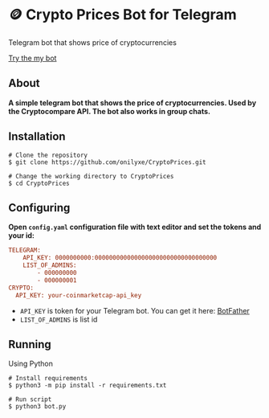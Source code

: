 # 🪙 Crypto Prices Bot for Telegram
Telegram bot that shows price of cryptocurrencies

[Try the my bot](https://t.me/CryptoPricesPBot)

About
------------
**A simple telegram bot that shows the price of cryptocurrencies. Used by the Cryptocompare API. The bot also works in group chats.**

Installation
------------
```shell
# Clone the repository
$ git clone https://github.com/onilyxe/CryptoPrices.git

# Change the working directory to CryptoPrices
$ cd CryptoPrices
```

Configuring
------------
**Open `config.yaml` configuration file with text editor and set the tokens and your id:**
```ini
TELEGRAM:
    API_KEY: 0000000000:0000000000000000000000000000000000
    LIST_OF_ADMINS:
        - 000000000
        - 000000001
CRYPTO:
  API_KEY: your-coinmarketcap-api_key
```
* `API_KEY` is token for your Telegram bot. You can get it here: [BotFather](https://t.me/BotFather)
* `LIST_OF_ADMINS` is list id

Running
------------
Using Python
```shell
# Install requirements
$ python3 -m pip install -r requirements.txt

# Run script
$ python3 bot.py
```